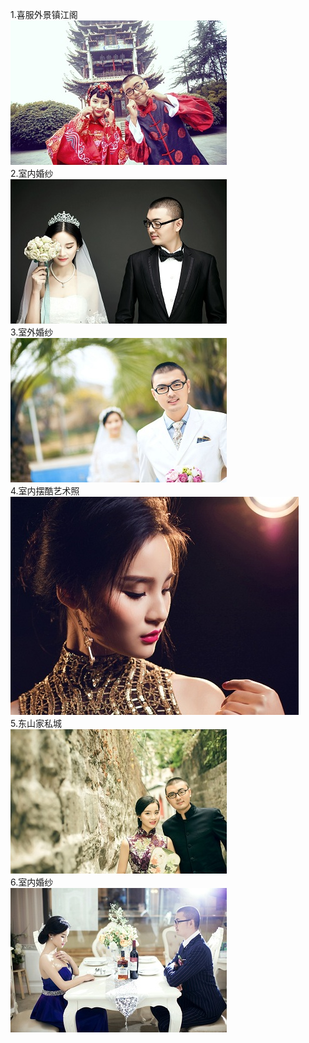 1.喜服外景镇江阁  
![a](images/a.jpg)  
2.室内婚纱  
![b](images/b.jpg)  
3.室外婚纱   
![d](images/d.jpg)  
4.室内摆酷艺术照   
![e](images/e.jpg)  
5.东山家私城   
![f](images/f.jpg)  
6.室内婚纱    
![g](images/g.jpg)  
